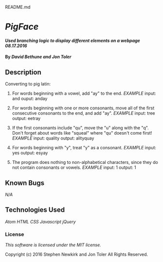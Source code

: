 README.md

# _PigFace_

#### _Used branching logic to display different elements on a webpage 08.17.2016_

#### By _**David Bethune and Jon Toler**_

## Description
Converting to pig latin:

1. For words beginning with a vowel, add "ay" to the end.
_EXAMPLE_
input: and
ouput: anday

2. For words beginning with one or more consonants, move all of the first consecutive consonants to the end, and add "ay".
_EXAMPLE_
input: tree
output: eetray

3. If the first consonants include "qu", move the "u" along with the "q". Don't forget about words like "squeal" where "qu" doesn't come first!
_EXAMPLE_
input: quality
output: alityquay

4. For words beginning with "y", treat "y" as a consonant.
_EXAMPLE_
input: yes
output: esyay

5. The program does nothing to non-alphabetical characters, since they do not contain consonants or vowels.
_EXAMPLE_
input: 1
output: 1


## Known Bugs

_N/A_

## Technologies Used

_Atom_
_HTML_
_CSS_
_Javascript_
_jQuery_

### License

_This software is licensed under the MIT license._

Copyright (c) 2016 Stephen Newkirk and Jon Toler All Rights Reserved.
